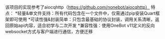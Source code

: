 该项目的实现参考了aiocqhttp（https://github.com/nonebot/aiocqhttp）
特点：
*轻量&单文件支持：所有代码包含在一个文件中，仅需通过pip安装Quart框架即可使用
*可读性强&封装简单：只包含最基础的协议封装，调用关系清晰，返回原始api内容，适合初学与二次开发
*兼容性强：使用OneBot v11定义的反向websocket方式与客户端进行通信，方便迁移
